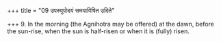 +++
title = "09 उपस्युपोदयं समयाविषित उदिते"

+++
9. In the morning (the Agnihotra may be offered) at the dawn, before the sun-rise, when the sun is half-risen or when it is (fully) risen.
